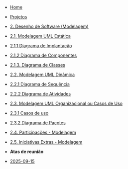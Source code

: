 <!-- docs/_sidebar.md -->


- [Home](/docs)
- [Projetos](/docs/Projeto/Projeto.md)

 - [2. Desenho de Software (Modelagem)](Modelagem/2.Modelagem.md)
  - [2.1. Modelagem UML Estática](/Modelagem/2.1.ModelagemEstatica.md)
   - [2.1.1 Diagrama de Implantacão](/Modelagem/2.1.1.DiagramaDeImplantacao.md)
   - [2.1.2 Diagrama de Componentes ](/Modelagem/2.1.2.DiagramaDeComponentes.md)
   - [2.1.3. Diagrama de Classes](./Modelagem/2.1.3.DiagramaDeClassesUML.md)
  - [2.2. Modelagem UML Dinâmica](/docs/Modelagem/2.2.ModelagemDinamica.md)
   - [2.2.1 Diagrama de Sequência](/Modelagem/2.2.1.DiagramaDeSequencia.md)
   - [2.2.2 Diagrama de Atividades](/Modelagem/2.2.2.DiagramaDeAtividades.md)
  - [2.3. Modelagem UML Organizacional ou Casos de Uso](/docs/Modelagem/2.3.ModelagemOrganizacionalCasosDeUso.md)
   - [2.3.1 Casos de uso](/Modelagem/2.3.1.CasosDeUso.md)
   - [2.3.2 Diagrama de Pacotes](/Modelagem/2.3.1.DiagramaDePacotes.md)
  - [2.4. Participações - Modelagem](/Modelagem/2.4.ParticipacoesModelagem.md)
  - [2.5. Iniciativas Extras - Modelagem](/Modelagem/2.5.IniciativasExtras.md)

 - **Atas de reunião**
  - [2025-09-15](./Atas/2025-09-15.md)

